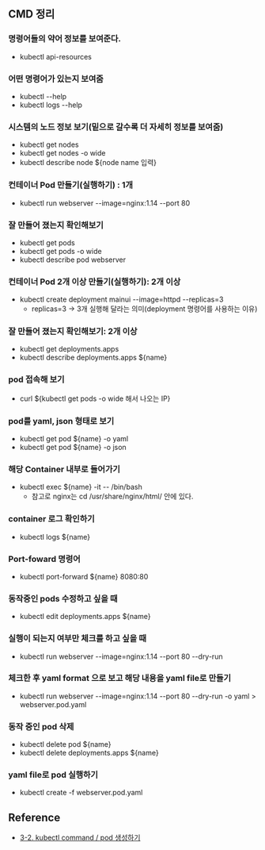 ## CMD 정리

### 명령어들의 약어 정보를 보여준다.

- kubectl api-resources

### 어떤 명령어가 있는지 보여줌

- kubectl --help
- kubectl logs --help

### 시스템의 노드 정보 보기(밑으로 갈수록 더 자세히 정보를 보여줌)

- kubectl get nodes
- kubectl get nodes -o wide
- kubectl describe node ${node name 입력}

### 컨테이너 Pod 만들기(실행하기) : 1개

- kubectl run webserver --image=nginx:1.14 --port 80

### 잘 만들어 졌는지 확인해보기

- kubectl get pods
- kubectl get pods -o wide
- kubectl describe pod webserver

### 컨테이너 Pod 2개 이상 만들기(실행하기): 2개 이상

- kubectl create deployment mainui --image=httpd --replicas=3
  - replicas=3 -> 3개 실행해 달라는 의미(deployment 명령어를 사용하는 이유)

### 잘 만들어 졌는지 확인해보기: 2개 이상

- kubectl get deployments.apps
- kubectl describe deployments.apps ${name}

### pod 접속해 보기

- curl ${kubectl get pods -o wide 해서 나오는 IP}

### pod를 yaml, json 형태로 보기

- kubectl get pod ${name} -o yaml
- kubectl get pod ${name} -o json

### 해당 Container 내부로 들어가기

- kubectl exec ${name} -it -- /bin/bash
  - 참고로 nginx는 cd /usr/share/nginx/html/ 안에 있다.

### container 로그 확인하기

- kubectl logs ${name}

### Port-foward 명령어

- kubectl port-forward ${name} 8080:80

### 동작중인 pods 수정하고 싶을 때

- kubectl edit deployments.apps ${name}

### 실행이 되는지 여부만 체크를 하고 싶을 때

- kubectl run webserver --image=nginx:1.14 --port 80 --dry-run

### 체크한 후 yaml format 으로 보고 해당 내용을 yaml file로 만들기

- kubectl run webserver --image=nginx:1.14 --port 80 --dry-run -o yaml > webserver.pod.yaml

### 동작 중인 pod 삭제

- kubectl delete pod ${name}
- kubectl delete deployments.apps ${name}

### yaml file로 pod 실행하기

- kubectl create -f webserver.pod.yaml

## Reference

- [3-2. kubectl command / pod 생성하기](https://www.youtube.com/watch?v=QGF7igBYSEI&list=PLApuRlvrZKohaBHvXAOhUD-RxD0uQ3z0c&index=6)
